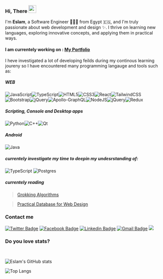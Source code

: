 ### Hi, There  <img src="https://media.giphy.com/media/hvRJCLFzcasrR4ia7z/giphy.gif" width="25px">
I'm **Eslam**, a Software Engineer 👨🏻‍💻 from Egypt 🇪🇬, and I'm truly passionate about web development and design ✨. I thrive on learning new languages, exploring innovative concepts, and applying them in practical ways.
#### I am currentely working on : [My Portfolio](https://eslam-ahmed.vercel.app/) 
I heve investigated a lot of developing feilds during my continous learning joureny so I have encountered many programming langauge and tools such as:
##### WEB
![JavaScript](https://img.shields.io/badge/javascript-%23323330.svg?style=for-the-badge&logo=javascript&logoColor=%23F7DF1E)![TypeScript](https://img.shields.io/badge/typescript-%23007ACC.svg?style=for-the-badge&logo=typescript&logoColor=white)![HTML5](https://img.shields.io/badge/html5-%23E34F26.svg?style=for-the-badge&logo=html5&logoColor=white)![CSS3](https://img.shields.io/badge/css3-%231572B6.svg?style=for-the-badge&logo=css3&logoColor=white)![React](https://img.shields.io/badge/react-%2320232a.svg?style=for-the-badge&logo=react&logoColor=%2361DAFB)![TailwindCSS](https://img.shields.io/badge/tailwindcss-%2338B2AC.svg?style=for-the-badge&logo=tailwind-css&logoColor=white)![Bootstrap](https://img.shields.io/badge/bootstrap-%23563D7C.svg?style=for-the-badge&logo=bootstrap&logoColor=white)![jQuery](https://img.shields.io/badge/jquery-%230769AD.svg?style=for-the-badge&logo=jquery&logoColor=white)![Apollo-GraphQL](https://img.shields.io/badge/-ApolloGraphQL-311C87?style=for-the-badge&logo=apollo-graphql)![NodeJS](https://img.shields.io/badge/node.js-%2343853D.svg?style=for-the-badge&logo=node.js&logoColor=white)![jQuery](https://img.shields.io/badge/jquery-%230769AD.svg?style=for-the-badge&logo=jquery&logoColor=white)![Redux](https://img.shields.io/badge/redux-%23593d88.svg?style=for-the-badge&logo=redux&logoColor=white) 
##### Scripting, Console and Desktop apps
![Python](https://img.shields.io/badge/python-%2314354C.svg?style=for-the-badge&logo=python&logoColor=white)![C++](https://img.shields.io/badge/c++-%2300599C.svg?style=for-the-badge&logo=c%2B%2B&logoColor=white)![Qt](https://img.shields.io/badge/Qt-%23217346.svg?style=for-the-badge&logo=Qt&logoColor=white)
##### Android
![Java](https://img.shields.io/badge/java-%23ED8B00.svg?style=for-the-badge&logo=java&logoColor=white-eillustrator-%23FF9A00.svg?style=for-the-badge&logo=adobeillustrator&logoColor=white)

##### currentely investigate my time to deepin my undesrstanding of:
 ![TypeScript](https://img.shields.io/badge/typescript-%23007ACC.svg?style=for-the-badge&logo=typescript&logoColor=white) ![Postgres](https://img.shields.io/badge/postgres-%23316192.svg?style=for-the-badge&logo=postgresql&logoColor=white) 

##### currentely reading
> [Grokking Algorithms](https://www.amazon.com/Grokking-Algorithms-illustrated-programmers-curious/dp/1617292230)

> [Practical Database for Web Design](https://link.springer.com/book/10.1007/978-1-4302-5377-8)
### Contact me 
[![Twitter Badge](https://img.shields.io/badge/-Eslam_Ahmed-blue?style=plastic&logo=Twitter&logoColor=white&link=https://twitter.com/esla_ahme/)](https://twitter.com/esla_ahme/) [![Facebook Badge](https://img.shields.io/badge/-Eslam_Ahmed-blue?style=plastic&logo=Facebook&logoColor=white&link=https://www.facebook.com/in/esla.ahme/)](https://www.facebook.com/in/esla.ahme/) [![Linkedin Badge](https://img.shields.io/badge/-Eslam-blue?style=plastic&logo=Linkedin&logoColor=white&link=https://www.linkedin.com/in/eslam0ahmed/)](https://www.linkedin.com/in/eslam0ahmed/) [![Gmail Badge](https://img.shields.io/badge/-Send_Email-c14438?style=plastic&logo=Gmail&logoColor=white&link=mailto:EslamAhmed9861@gmail.com)](EslamAhmed9861@gmail.com) ![](https://visitor-badge.glitch.me/badge?page_id=esla-ahme.esla-ahme)

### Do you love stats?
<br/>

![Eslam's GitHub stats](https://github-readme-stats.vercel.app/api?username=esla-ahme&show_icons=true&theme=radical)

![Top Langs](https://github-readme-stats.vercel.app/api/top-langs/?username=esla-ahme&theme=radical&hide=jupyter%20notebook,html&layout=compact)
